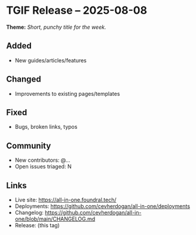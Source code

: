 # TGIF Release – 2025-08-08

**Theme:** _Short, punchy title for the week._

## Added
- New guides/articles/features

## Changed
- Improvements to existing pages/templates

## Fixed
- Bugs, broken links, typos

## Community
- New contributors: @…
- Open issues triaged: N

## Links
- Live site: https://all-in-one.foundral.tech/
- Deployments: https://github.com/cevherdogan/all-in-one/deployments
- Changelog: https://github.com/cevherdogan/all-in-one/blob/main/CHANGELOG.md
- Release: (this tag)
